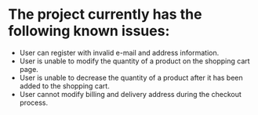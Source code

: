 # The project currently has the following known issues:

* User can register with invalid e-mail and address information.
* User is unable to modify the quantity of a product on the shopping cart page.
* User is unable to decrease the quantity of a product after it has been added to the shopping cart.
* User cannot modify billing and delivery address during the checkout process.